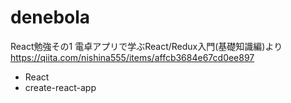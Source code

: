 # denebola

React勉強その1
電卓アプリで学ぶReact/Redux入門(基礎知識編)より
https://qiita.com/nishina555/items/affcb3684e67cd0ee897

- React
- create-react-app
